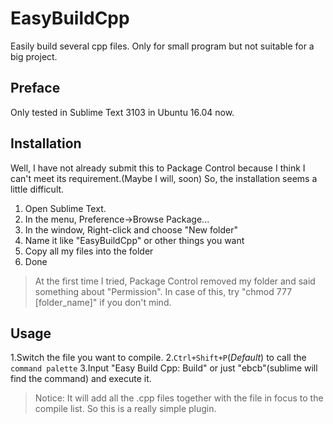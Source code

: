 # EasyBuildCpp
Easily build several cpp files. Only for small program but not suitable for a big project.

## Preface
Only tested in Sublime Text 3103 in Ubuntu 16.04 now.

## Installation
Well, I have not already submit this to Package Control because I think I can't meet its requirement.(Maybe I will, soon)
So, the installation seems a little difficult.

1. Open Sublime Text.
2. In the menu, Preference->Browse Package...
3. In the window, Right-click and choose "New folder"
4. Name it like "EasyBuildCpp" or other things you want
5. Copy all my files into the folder
6. Done

>At the first time I tried, Package Control removed my folder and said something about "Permission". In case of this, try "chmod 777 [folder_name]" if you don't mind.

## Usage
1.Switch the file you want to compile.
2.```Ctrl+Shift+P```(*Default*) to call the ```command palette```
3.Input "Easy Build Cpp: Build" or just "ebcb"(sublime will find the command) and execute it.

>Notice: It will add all the .cpp files together with the file in focus to the compile list. So this is a really simple plugin.
